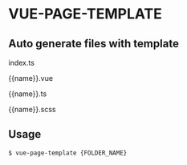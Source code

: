 # VUE-PAGE-TEMPLATE

## Auto generate files with template

index.ts

{{name}}.vue

{{name}}.ts

{{name}}.scss

## Usage

```
$ vue-page-template {FOLDER_NAME}
```
